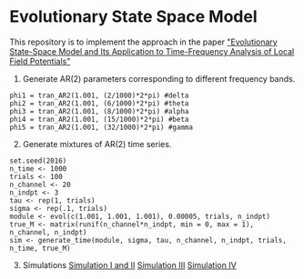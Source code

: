 # Evolutionary State Space Model
This repository is to implement the approach in the paper ["Evolutionary State-Space Model and Its Application to Time-Frequency Analysis of Local Field Potentials"](http://www3.stat.sinica.edu.tw/preprint/SS-2017-0420_Preprint.pdf)

1. Generate AR(2) parameters corresponding to different frequency bands.

```
phi1 = tran_AR2(1.001, (2/1000)*2*pi) #delta
phi2 = tran_AR2(1.001, (6/1000)*2*pi) #theta
phi3 = tran_AR2(1.001, (8/1000)*2*pi) #alpha
phi4 = tran_AR2(1.001, (15/1000)*2*pi) #beta
phi5 = tran_AR2(1.001, (32/1000)*2*pi) #gamma 
```

2. Generate mixtures of AR(2) time series.

```
set.seed(2016)
n_time <- 1000
trials <- 100
n_channel <- 20
n_indpt <- 3
tau <- rep(1, trials)
sigma <- rep(.1, trials)
module <- evol(c(1.001, 1.001, 1.001), 0.00005, trials, n_indpt)
true_M <- matrix(runif(n_channel*n_indpt, min = 0, max = 1), n_channel, n_indpt)
sim <- generate_time(module, sigma, tau, n_channel, n_indpt, trials, n_time, true_M)
```

3. Simulations 
[Simulation I and II](https://github.com/XuGaoUCI/Evolutionary-State-Space-Model/blob/master/Rcode_Simulation1_2_modified.R)
[Simulation III](https://github.com/XuGaoUCI/Evolutionary-State-Space-Model/blob/master/Rcode_Simulation3.R)
[Simulation IV](https://github.com/XuGaoUCI/Evolutionary-State-Space-Model/blob/master/Rcode_Simulation4.R)

